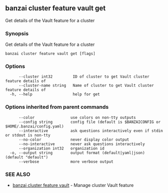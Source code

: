 ## banzai cluster feature vault get

Get details of the Vault feature for a cluster

### Synopsis

Get details of the Vault feature for a cluster

```
banzai cluster feature vault get [flags]
```

### Options

```
      --cluster int32         ID of cluster to get Vault cluster feature details of
      --cluster-name string   Name of cluster to get Vault cluster feature details of
  -h, --help                  help for get
```

### Options inherited from parent commands

```
      --color                use colors on non-tty outputs
      --config string        config file (default is $BANZAICONFIG or $HOME/.banzai/config.yaml)
      --interactive          ask questions interactively even if stdin or stdout is non-tty
      --no-color             never display color output
      --no-interactive       never ask questions interactively
      --organization int32   organization id
  -o, --output string        output format (default|yaml|json) (default "default")
      --verbose              more verbose output
```

### SEE ALSO

* [banzai cluster feature vault](banzai_cluster_feature_vault.md)	 - Manage cluster Vault feature


